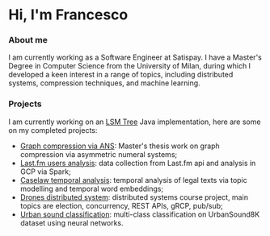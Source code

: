 # Hi, I'm Francesco

### About me
I am currently working as a Software Engineer at Satispay. I have a Master's Degree in Computer Science from the University of Milan, during which I developed a keen interest in a range of topics, including distributed systems, compression techniques, and machine learning.

### Projects 
I am currently working on an [LSM Tree](https://github.com/tomfran/LSM-Tree) Java implementation, here are some on my completed projects:
- [Graph compression via ANS](https://github.com/tomfran/ANS-Graph-compression): Master's thesis work on graph compression via asymmetric numeral systems;
- [Last.fm users analysis](https://github.com/tomfran/lastfm-users-analysis): data collection from Last.fm api and analysis in GCP via Spark;
- [Caselaw temporal analysis](https://github.com/tomfran/caselaw-temporal-analysis): temporal analysis of legal texts via topic modelling and temporal word embeddings;
- [Drones distributed system](https://github.com/tomfran/dronazon): distributed systems course project, main topics are election, concurrency, REST APIs, gRCP, pub/sub;
- [Urban sound classification](https://github.com/tomfran/urban-sound-classification): multi-class classification on UrbanSound8K dataset using neural networks.
